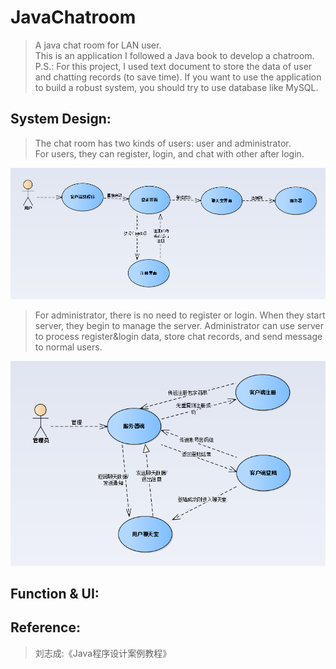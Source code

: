 # JavaChatroom
>A java chat room for LAN user.   
>This is an application I followed a Java book to develop a chatroom.   
>P.S.: For this project, I used text document to store the data of user and chatting records (to save time). If you want to use the application to build a robust system, you should try to use database like MySQL.   

## System Design:  
>The chat room has two kinds of users: user and administrator.  
>For users, they can register, login, and chat with other after login.  

<img src="pic/System_design_user.png" width = 650/>  

>For administrator, there is no need to register or login. When they start server, they begin to manage the server. Administrator can use server to process register&login data, store chat records, and send message to normal users.  

<img src="pic/System_design_admin.png" width = 650/>  

## Function & UI:  
### 
## Reference:   
>刘志成:《Java程序设计案例教程》
